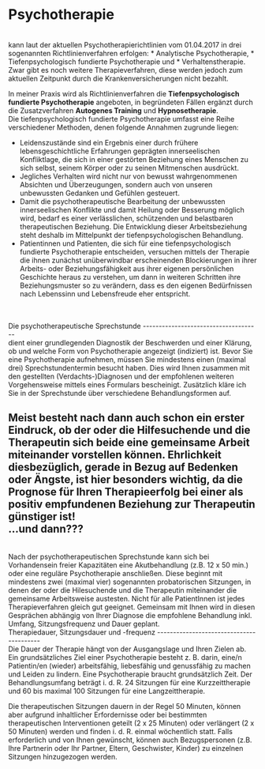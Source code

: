 Psychotherapie
==============
<br>
kann laut der aktuellen Psychotherapierichtlinien vom 01.04.2017 in drei sogenannten Richtlinienverfahren erfolgen:
* Analytische Psychotherapie,
* Tiefenpsychologisch fundierte Psychotherapie und
* Verhaltenstherapie.
Zwar gibt es noch weitere Therapieverfahren, diese werden jedoch zum aktuellen Zeitpunkt durch die Krankenversicherungen nicht bezahlt.

In meiner Praxis wird als Richtlinienverfahren die **Tiefenpsychologisch fundierte Psychotherapie** angeboten, in begründeten Fällen ergänzt durch die Zusatzverfahren **Autogenes Training** und **Hypnosetherapie**.
<br>
Die tiefenpsychologisch fundierte Psychotherapie umfasst eine Reihe verschiedener Methoden, denen
folgende Annahmen zugrunde liegen:
* Leidenszustände sind ein Ergebnis einer durch frühere lebensgeschichtliche Erfahrungen geprägten innerseelischen Konfliktlage, die sich in einer gestörten Beziehung eines Menschen zu sich selbst, seinem Körper oder zu seinen Mitmenschen ausdrückt.
* Jegliches Verhalten wird nicht nur von bewusst wahrgenommenen Absichten und Überzeugungen,  sondern auch von unseren unbewussten Gedanken und Gefühlen gesteuert.
* Damit die psychotherapeutische Bearbeitung der unbewussten innerseelischen Konflikte und damit Heilung oder Besserung möglich wird, bedarf es einer verlässlichen, schützenden und belastbaren therapeutischen Beziehung. Die Entwicklung dieser Arbeitsbeziehung steht deshalb im Mittelpunkt der tiefenpsychologischen Behandlung.
* Patientinnen und Patienten, die sich für eine tiefenpsychologisch fundierte Psychotherapie entscheiden, versuchen mittels der Therapie die ihnen zunächst unüberwindbar erscheinenden Blockierungen in ihrer Arbeits- oder Beziehungsfähigkeit aus ihrer eigenen persönlichen Geschichte heraus zu verstehen, um dann in weiteren Schritten ihre Beziehungsmuster so zu verändern, dass es den eigenen Bedürfnissen nach Lebenssinn und Lebensfreude eher entspricht.
<br>
<br>
Die psychotherapeutische Sprechstunde
-------------------------------------
<br>
dient einer grundlegenden Diagnostik der Beschwerden und einer Klärung, ob und welche Form von Psychotherapie angezeigt (indiziert) ist. Bevor Sie eine Psychotherapie aufnehmen, müssen Sie mindestens einen (maximal drei) Sprechstundentermin besucht haben. Dies wird Ihnen zusammen mit den gestellten (Verdachts-)Diagnosen und der empfohlenen weiteren Vorgehensweise mittels eines Formulars bescheinigt.
Zusätzlich kläre ich Sie in der Sprechstunde über verschiedene Behandlungsformen auf.

Meist besteht nach dann auch schon ein erster Eindruck, ob der oder die Hilfesuchende und die Therapeutin sich beide eine gemeinsame Arbeit miteinander vorstellen können. Ehrlichkeit diesbezüglich, gerade in Bezug auf Bedenken oder Ängste, ist hier besonders wichtig, da die Prognose für Ihren Therapieerfolg bei einer als positiv empfundenen Beziehung zur Therapeutin günstiger ist!
<br>
...und dann???
--------------
<br>
Nach der psychotherapeutischen Sprechstunde kann sich bei Vorhandensein freier Kapazitäten eine Akutbehandlung (z.B. 12 x 50 min.) oder eine reguläre Psychotherapie anschließen. Diese beginnt mit mindestens zwei (maximal vier) sogenannten probatorischen Sitzungen, in denen der oder die Hilesuchende und die Therapeutin miteinander die gemeinsame Arbeitsweise austesten. Nicht für alle PatientInnen ist jedes Therapieverfahren gleich gut geeignet. Gemeinsam mit Ihnen wird in diesen Gesprächen abhängig von Ihrer Diagnose die empfohlene Behandlung inkl. Umfang, Sitzungsfrequenz und Dauer geplant.
<br>
Therapiedauer, Sitzungsdauer und -frequenz
-----------------------------------------
<br>
Die Dauer der Therapie hängt von der Ausgangslage und Ihren Zielen ab. Ein grundsätzliches Ziel einer Psychotherapie besteht z. B. darin, eine/n Patientin/en (wieder) arbeitsfähig, liebesfähig und genussfähig zu machen und Leiden zu lindern. Eine Psychotherapie braucht grundsätzlich Zeit. Der Behandlungsumfang beträgt i. d. R. 24 Sitzungen für eine Kurzzeittherapie und 60 bis maximal 100 Sitzungen für eine Langzeittherapie.

Die therapeutischen Sitzungen dauern in der Regel 50 Minuten, können aber aufgrund inhaltlicher Erfordernisse oder bei bestimmten
therapeutischen Interventionen geteilt (2 x 25 Minuten) oder verlängert (2 x 50 Minuten) werden und finden i. d. R. einmal
wöchentlich statt. Falls erforderlich und von Ihnen gewünscht, können auch Bezugspersonen (z.B. Ihre Partnerin oder Ihr Partner, Eltern, Geschwister, Kinder) zu einzelnen Sitzungen hinzugezogen werden.
